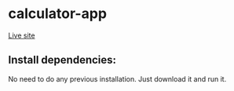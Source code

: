 # calculator-app

[Live site](https://nicolaslynch.github.io/calculator-app/)

## Install dependencies:

No need to do any previous installation. Just download it and run it.
